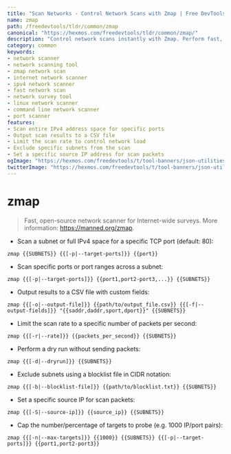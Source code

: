 ```yaml
---
title: "Scan Networks - Control Network Scans with Zmap | Free DevTools"
name: zmap
path: /freedevtools/tldr/common/zmap
canonical: "https://hexmos.com/freedevtools/tldr/common/zmap/"
description: "Control network scans instantly with Zmap. Perform fast, Internet-wide network surveys and analyze network infrastructure. Free online tool, no registration required."
category: common
keywords:
- network scanner
- network scanning tool
- zmap network scan
- internet network scanner
- ipv4 network scanner
- fast network scan
- network survey tool
- linux network scanner
- command line network scanner
- port scanner
features:
- Scan entire IPv4 address space for specific ports
- Output scan results to a CSV file
- Limit the scan rate to control network load
- Exclude specific subnets from the scan
- Set a specific source IP address for scan packets
ogImage: "https://hexmos.com/freedevtools/t/tool-banners/json-utilities-banner.png"
twitterImage: "https://hexmos.com/freedevtools/t/tool-banners/json-utilities-banner.png"
---
```


# zmap

> Fast, open-source network scanner for Internet-wide surveys.
> More information: <https://manned.org/zmap>.

- Scan a subnet or full IPv4 space for a specific TCP port (default: 80):

`zmap {{SUBNETS}} {{[-p|--target-ports]}} {{port}}`

- Scan specific ports or port ranges across a subnet:

`zmap {{[-p|--target-ports]}} {{port1,port2-port3,...}} {{SUBNETS}}`

- Output results to a CSV file with custom fields:

`zmap {{[-o|--output-file]}} {{path/to/output_file.csv}} {{[-f|--output-fields]}} "{{saddr,daddr,sport,dport}}" {{SUBNETS}}`

- Limit the scan rate to a specific number of packets per second:

`zmap {{[-r|--rate]}} {{packets_per_second}} {{SUBNETS}}`

- Perform a dry run without sending packets:

`zmap {{[-d|--dryrun]}} {{SUBNETS}}`

- Exclude subnets using a blocklist file in CIDR notation:

`zmap {{[-b|--blocklist-file]}} {{path/to/blocklist.txt}} {{SUBNETS}}`

- Set a specific source IP for scan packets:

`zmap {{[-S|--source-ip]}} {{source_ip}} {{SUBNETS}}`

- Cap the number/percentage of targets to probe (e.g. 1000 IP/port pairs):

`zmap {{[-n|--max-targets]}} {{1000}} {{SUBNETS}} {{[-p|--target-ports]}} {{port1,port2-port3}}`
